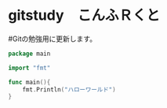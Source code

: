 # gitstudy　こんふＲくと

#Gitの勉強用に更新します。
```go
package main

import "fmt"

func main(){
	fmt.Println("ハローワールド")
}
```